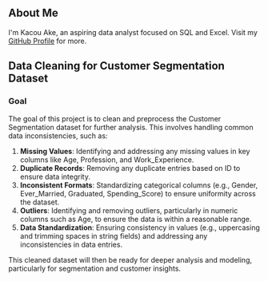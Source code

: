 ## About Me
I'm Kacou Ake, an aspiring data analyst focused on SQL and Excel. Visit my [GitHub Profile](https://github.com/YourUsername) for more.

## Data Cleaning for Customer Segmentation Dataset

### Goal
The goal of this project is to clean and preprocess the Customer Segmentation dataset for further analysis. This involves handling common data inconsistencies, such as:

1. **Missing Values**: Identifying and addressing any missing values in key columns like Age, Profession, and Work_Experience.
2. **Duplicate Records**: Removing any duplicate entries based on ID to ensure data integrity.
3. **Inconsistent Formats**: Standardizing categorical columns (e.g., Gender, Ever_Married, Graduated, Spending_Score) to ensure uniformity across the dataset.
4. **Outliers**: Identifying and removing outliers, particularly in numeric columns such as Age, to ensure the data is within a reasonable range.
5. **Data Standardization**: Ensuring consistency in values (e.g., uppercasing and trimming spaces in string fields) and addressing any inconsistencies in data entries.

This cleaned dataset will then be ready for deeper analysis and modeling, particularly for segmentation and customer insights.
